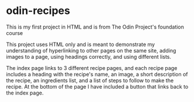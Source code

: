 # odin-recipes

This is my first project in HTML and is from The Odin Project's foundation course

This project uses HTML only and is meant to demonstrate my understanding of hyperlinking to other pages on the same site, adding images to a page, using headings correctly, and using different lists.

The index page links to 3 different recipe pages, and each recipe page includes a heading with the recipe's name, an image, a short description of the recipe, an ingredients list, and a list of steps to follow to make the recipe. At the bottom of the page I have included a button that links back to the index page.